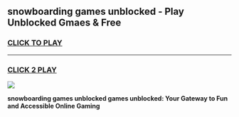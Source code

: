 
## snowboarding games unblocked - Play Unblocked Gmaes & Free
<h3>
<a href="https://premium.freeplayer.one?title=snowboarding_games_unblocked&ref=19F">CLICK TO PLAY</a></h3>
<hr>

<h3>
<a href="https://premium.freeplayer.one?title=snowboarding_games_unblocked&ref=19F">CLICK 2 PLAY</a>
  
</h3>

<a href="https://premium.freeplayer.one?title=snowboarding_games_unblocked&ref=19F/"><img src="https://clearcache.store/games.png"></a>


**snowboarding games unblocked games unblocked: Your Gateway to Fun and Accessible Online Gaming**
